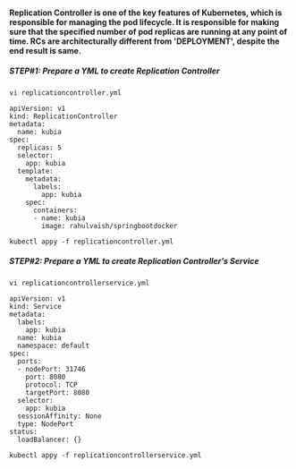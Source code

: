 #### Replication Controller is one of the key features of Kubernetes, which is responsible for managing the pod lifecycle. It is responsible for making sure that the specified number of pod replicas are running at any point of time. RCs are  architecturally different from 'DEPLOYMENT', despite the end result is same. 


##### STEP#1: Prepare a YML to create Replication Controller

```
vi replicationcontroller.yml
```

    apiVersion: v1
    kind: ReplicationController        
    metadata:
      name: kubia                    
    spec:
      replicas: 5                      
      selector:                        
        app: kubia                     
      template:                        
        metadata:                     
          labels:                      
            app: kubia                 
        spec:                         
          containers:                  
          - name: kubia                
            image: rahulvaish/springbootdocker

```
kubectl appy -f replicationcontroller.yml
```

##### STEP#2: Prepare a YML to create Replication Controller's Service

```
vi replicationcontrollerservice.yml
```

    apiVersion: v1
    kind: Service
    metadata:
      labels:
        app: kubia
      name: kubia
      namespace: default
    spec:
      ports:
      - nodePort: 31746
        port: 8080
        protocol: TCP
        targetPort: 8080
      selector:
        app: kubia
      sessionAffinity: None
      type: NodePort
    status:
      loadBalancer: {}


```
kubectl appy -f replicationcontrollerservice.yml
```
